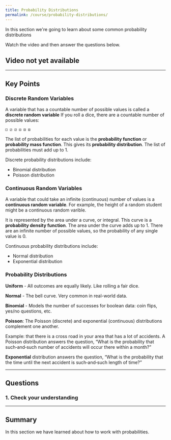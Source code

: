 ```yaml
---
title: Probability Distributions
permalink: /course/probability-distributions/
---
```


In this section we're going to learn about some common probability distributions

Watch the video and then answer the questions below.

## Video not yet available

---

## Key Points

### Discrete Random Variables

A variable that has a countable number of possible values is called a **discrete random variable** If you roll a dice, there are a countable number of possible values:
    
    ⚀ ⚁ ⚂ ⚃ ⚄ ⚅

The list of probabilities for each value is the **probability function** or **probability mass function**. This gives its **probability distribution**. The list of probabilities must add up to 1.

Discrete probability distributions include:

* Binomial distribution
* Poisson distribution

### Continuous Random Variables

A variable that could take an infinite (continuous) number of values is a **continuous random variable**. For example, the height of a random student might be a continuous random varible.

It is represented by the area under a curve, or integral. This curve is a **probability density function**. The area under the curve adds up to 1. There are an infinite number of possible values, so the probability of any single value is 0.

Continuous probability distributions include:

* Normal distribution
* Exponential distribution

### Probability Distributions

**Uniform** - All outcomes are equally likely. Like rolling a fair dice.

**Normal** - The bell curve. Very common in real-world data.

**Binomial** - Models the number of successes for boolean data: coin flips, yes/no questions, etc.

**Poisson**: The Poisson (discrete) and exponential (continuous) distributions complement one another. 

Example: that there is a cross road in your area that has a lot of accidents. A Poisson distribution answers the question, “What is the probability that such‐and‐such number of accidents will occur there within a month?” 

**Exponential** distribution answers the question, “What is the probability that the time until the next accident is such‐and‐such length of time?”

---

## Questions

### 1. Check your understanding


---

## Summary

In this section we have learned about how to work with probabilities.